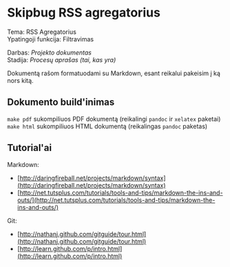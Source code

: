 ﻿Skipbug RSS agregatorius
========================

Tema: RSS Agregatorius  
Ypatingoji funkcija: Filtravimas  

Darbas: *Projekto dokumentas*  
Stadija: *Procesų aprašas (tai, kas yra)*  

Dokumentą rašom formatuodami su Markdown, esant reikalui pakeisim į ką nors kitą.

## Dokumento build'inimas

`make pdf` sukompiliuos PDF dokumentą (reikalingi `pandoc` ir `xelatex` paketai)  
`make html` sukompiliuos HTML dokumentą (reikalingas `pandoc` paketas)

## Tutorial'ai

Markdown:

- [http://daringfireball.net/projects/markdown/syntax](http://daringfireball.net/projects/markdown/syntax)
- [http://net.tutsplus.com/tutorials/tools-and-tips/markdown-the-ins-and-outs/](http://net.tutsplus.com/tutorials/tools-and-tips/markdown-the-ins-and-outs/)

Git:

- [http://nathanj.github.com/gitguide/tour.html](http://nathanj.github.com/gitguide/tour.html)
- [http://learn.github.com/p/intro.html](http://learn.github.com/p/intro.html)